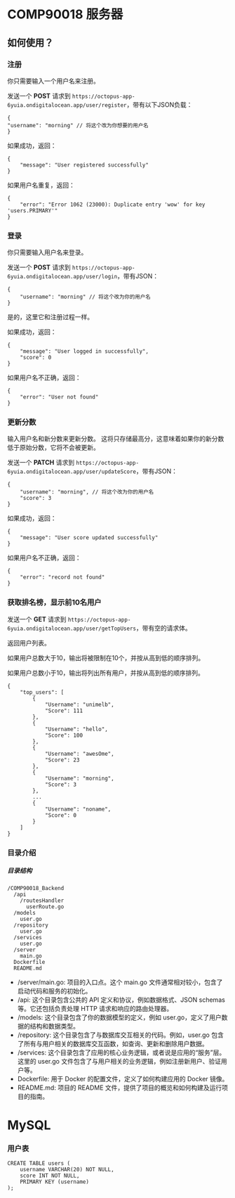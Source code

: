 




# COMP90018 服务器

## 如何使用？
### 注册
你只需要输入一个用户名来注册。

发送一个 **POST** 请求到 `https://octopus-app-6yuia.ondigitalocean.app/user/register`，带有以下JSON负载：
```
{
"username": "morning" // 将这个改为你想要的用户名
}
```

如果成功，返回：
```
{
    "message": "User registered successfully"
}
```

如果用户名重复，返回：
```
{
    "error": "Error 1062 (23000): Duplicate entry 'wow' for key 'users.PRIMARY'"
}
```

### 登录
你只需要输入用户名来登录。

发送一个 **POST** 请求到 `https://octopus-app-6yuia.ondigitalocean.app/user/login`，带有JSON：

```
{
    "username": "morning" // 将这个改为你的用户名
}
```
是的，这里它和注册过程一样。

如果成功，返回：
```
{
    "message": "User logged in successfully",
    "score": 0
}
```

如果用户名不正确，返回：
```
{
    "error": "User not found"
}
```

### 更新分数
输入用户名和新分数来更新分数。
这将只存储最高分，这意味着如果你的新分数低于原始分数，它将不会被更新。

发送一个 **PATCH** 请求到 `https://octopus-app-6yuia.ondigitalocean.app/user/updateScore`，带有JSON：

```
{
    "username": "morning", // 将这个改为你的用户名
    "score": 3 
}
```

如果成功，返回：

```
{
    "message": "User score updated successfully"
}
```

如果用户名不正确，返回：
```
{
    "error": "record not found"
}
```

### 获取排名榜，显示前10名用户

发送一个 **GET** 请求到 `https://octopus-app-6yuia.ondigitalocean.app/user/getTopUsers`，带有空的请求体。

返回用户列表。

如果用户总数大于10，输出将被限制在10个，并按从高到低的顺序排列。

如果用户总数小于10，输出将列出所有用户，并按从高到低的顺序排列。

```
{
    "top_users": [
        {
            "Username": "unimelb",
            "Score": 111
        },
        {
            "Username": "hello",
            "Score": 100
        },
        {
            "Username": "awesOme",
            "Score": 23
        },
        {
            "Username": "morning",
            "Score": 3
        },
        ...
        {
            "Username": "noname",
            "Score": 0
        }
    ]
}
```



### 目录介绍

##### 目录结构
```
/COMP90018_Backend
  /api
    /routesHandler
      userRoute.go
  /models
    user.go
  /repository
    user.go
  /services
    user.go
  /server
    main.go
  Dockerfile
  README.md
```


- /server/main.go: 项目的入口点。这个 main.go 文件通常相对较小，包含了启动代码和服务的初始化。
- /api: 这个目录包含公共的 API 定义和协议，例如数据格式、JSON schemas 等。它还包括负责处理 HTTP 请求和响应的路由处理器。
- /models: 这个目录包含了你的数据模型的定义，例如 user.go，定义了用户数据的结构和数据类型。
- /repository: 这个目录包含了与数据库交互相关的代码。例如，user.go 包含了所有与用户相关的数据库交互函数，如查询、更新和删除用户数据。
- /services: 这个目录包含了应用的核心业务逻辑，或者说是应用的“服务”层。这里的 user.go 文件包含了与用户相关的业务逻辑，例如注册新用户、验证用户等。
- Dockerfile: 用于 Docker 的配置文件，定义了如何构建应用的 Docker 镜像。
- README.md: 项目的 README 文件，提供了项目的概览和如何构建及运行项目的指南。

# MySQL

### 用户表

```
CREATE TABLE users (
    username VARCHAR(20) NOT NULL,
    score INT NOT NULL,
    PRIMARY KEY (username)
);
```


